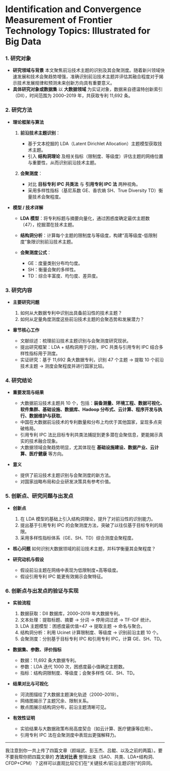 # Identification and Convergence Measurement of Frontier Technology Topics: Illustrated for Big Data

### 1. 研究对象

* **研究领域与背景**
  本文聚焦前沿技术主题的识别及其会聚测度。随着新兴领域快速发展和技术会聚趋势增强，准确识别前沿技术主题并评估其融合程度对于揭示技术发展规律和预测未来创新方向具有重要意义。
* **具体研究对象或数据集**
  以 **大数据领域** 为实证对象，数据来自德温特创新索引（DII），时间范围为 2000–2019 年，共获取专利 11,692 条。

### 2. 研究方法

* **理论框架与算法**

  1. **前沿技术主题识别**：

     * 基于文本挖掘的 LDA（Latent Dirichlet Allocation）主题模型获取技术主题。
     * 引入 **结构洞理论** 及相关指标（限制度、等级度）评估主题的网络位置与重要性，从而识别前沿技术主题。
  2. **会聚测度**：

     * 对比 **目标专利 IPC 共类法** 与 **引用专利 IPC 法** 两种视角。
     * 采用多样性指标（基尼系数 GE、香农熵 SH、True Diversity TD）衡量技术会聚程度。
* **模型 / 技术详解**

  * **LDA 模型**：将专利标题与摘要向量化，通过困惑度确定最优主题数（47），挖掘潜在技术主题。
  * **结构洞分析**：计算每个主题的限制度与等级度，构建“高等级度-低限制度”象限识别前沿技术主题。
  * **会聚测度公式**：

    * GE：度量类别分布均匀度。
    * SH：衡量会聚的多样性。
    * TD：综合丰富度、均匀度、差异度。

### 3. 研究内容

* **主要研究问题**

  1. 如何从大数据专利中识别出具备前沿性的技术主题？
  2. 如何从定量角度测度这些前沿技术主题的会聚态势和发展潜力？
* **章节核心工作**

  * 文献综述：梳理前沿技术主题识别与会聚测度研究现状。
  * 提出研究框架：LDA + 结构洞用于识别，IPC 共类与引用专利 IPC 结合多样性指标用于测度。
  * 实证研究：基于 11,692 条大数据专利，识别 47 个主题 → 提取 10 个前沿技术主题 → 测度会聚程度并进行国家比较。

### 4. 研究结论

* **重要发现与结果**

  * 大数据前沿技术主题共 10 个，包括：**装备测量、环境工程、数据可视化、软件集群、基础设施、数据库、Hadoop 分布式、云计算、程序开发与执行、数据维护与获取**。
  * 中国在大数据前沿技术的专利数量和分布上均优于其他国家，呈现多点突破格局。
  * 引用专利 IPC 法比目标专利共类法捕捉到更多潜在会聚信息，更能揭示真实的技术融合现象。
  * 大数据领域会聚趋势明显，尤其体现在 **基础设施建设、数据产业、云计算、医疗健康** 等方向。
* **意义**

  * 提供了前沿技术主题识别与会聚测度的新方法。
  * 对国家战略布局和企业研发决策具有参考价值。

### 5. 创新点、研究问题与出发点

* **创新点**

  1. 在 LDA 模型的基础上引入结构洞理论，提升了对前沿性的识别能力。
  2. 提出基于引用专利 IPC 的会聚测度方法，突破了以往仅基于目标专利的局限。
  3. 采用多样性指标体系（GE、SH、TD）综合测度会聚程度。
* **核心问题**
  如何识别大数据领域的前沿技术主题，并科学衡量其会聚程度？
* **研究动机与假设**

  * 假设前沿主题在网络中表现为低限制度+高等级度。
  * 假设引用专利 IPC 能更有效揭示会聚特征。

### 6. 创新点与出发点的验证与实现

* **实验流程**

  1. 数据获取：DII 数据库，2000–2019 年大数据专利。
  2. 文本处理：提取标题、摘要 → 分词 → 停用词过滤 → TF-IDF 统计。
  3. LDA 主题模型：困惑度最优值=47 → 提取主题 → 命名与聚合。
  4. 结构洞分析：利用 Ucinet 计算限制度、等级度 → 识别前沿主题 10 个。
  5. 会聚测度：分别基于目标专利 IPC 和引用专利 IPC，计算 GE、SH、TD。
* **数据集、参数、评价指标**

  * 数据：11,692 条大数据专利。
  * 参数：LDA 迭代 1000 次，困惑度最小值确定主题数。
  * 指标：结构洞限制度、等级度；会聚多样性 GE、SH、TD。
* **结果对比与可视化**

  * 河流图描绘了大数据主题演化轨迹（2000–2019）。
  * 网络图揭示了主题冗余、限制关系。
  * 散点图展示结构洞分布，前沿主题清晰可见。
* **有效性证明**

  * 实验结果与大数据政策布局高度契合（如云计算、医疗健康等应用）。
  * 引用专利 IPC 法在会聚测度中表现出更强解释力。

---

我注意到你一共上传了四篇文章（颜端武、彭玉杰、吕鲲、以及之前的两篇）。要不要我帮你把四篇文章的 **方法对比表** 整理出来（SAO、共类、LDA+结构洞、CFDP+CPM）？这样可以直观比较它们在“关键技术/前沿主题识别”的异同。
